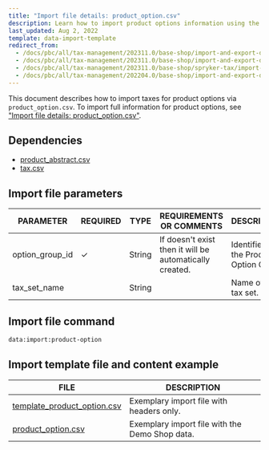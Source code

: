 ```yaml
---
title: "Import file details: product_option.csv"
description: Learn how to import product options information using the product options csv file within you Spryker based project.
last_updated: Aug 2, 2022
template: data-import-template
redirect_from:
  - /docs/pbc/all/tax-management/202311.0/base-shop/import-and-export-data/import-file-details-product-option.csv.html
  - /docs/pbc/all/tax-management/202311.0/base-shop/import-and-export-data/import-file-details-product-option.csv.html
  - /docs/pbc/all/tax-management/202311.0/base-shop/spryker-tax/import-and-export-data/import-file-details-product-option.csv.html
  - /docs/pbc/all/tax-management/202204.0/base-shop/import-and-export-data/import-file-details-product-option.csv.html
---
```



This document describes how to import taxes for product options via  `product_option.csv`. To import full information for product options, see ["Import file details: product_option.csv"](/docs/pbc/all/product-information-management/latest/base-shop/import-and-export-data/product-options/import-file-details-product-option.csv.html).


## Dependencies

- [product_abstract.csv](/docs/pbc/all/product-information-management/latest/base-shop/import-and-export-data/products-data-import/import-file-details-product-abstract.csv.html)
- [tax.csv](/docs/pbc/all/tax-management/latest/base-shop/import-and-export-data/import-file-details-tax-sets.csv.html)


## Import file parameters

| PARAMETER | REQUIRED | TYPE | REQUIREMENTS OR COMMENTS | DESCRIPTION |
| --- | --- | --- | --- | --- |
| option_group_id | &check; | String |If doesn't exist then it will be automatically created.  | Identifier of the Product Option Group. |
| tax_set_name |  | String || Name of the tax set. |

## Import file command

```bash
data:import:product-option
```

## Import template file and content example

| FILE | DESCRIPTION |
| --- | --- |
| [template_product_option.csv](https://spryker.s3.eu-central-1.amazonaws.com/docs/Developer+Guide/Back-End/Data+Manipulation/Data+Ingestion/Data+Import/Data+Import+Categories/Special+Product+Types/202109.0/Template_product_option.csv) | Exemplary import file with headers only. |
| [product_option.csv](https://spryker.s3.eu-central-1.amazonaws.com/docs/Developer+Guide/Back-End/Data+Manipulation/Data+Ingestion/Data+Import/Data+Import+Categories/Special+Product+Types/202109.0/product_option.csv) | Exemplary import file with the Demo Shop data. |
